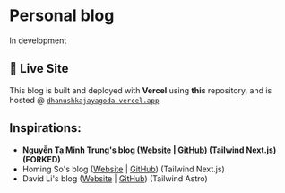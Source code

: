 # Personal blog

In development

## 🚀 Live Site

This blog is built and deployed with **Vercel** using **this** repository, and is hosted @ [`dhanushkajayagoda.vercel.app`](https://dhanushkajayagoda.vercel.app/)

## Inspirations:

- **Nguyễn Tạ Minh Trung's blog ([Website](https://trungtmnguyen.com/) | [GitHub](https://github.com/trungntm/trungtmnguyen.com)) (Tailwind Next.js) (FORKED)**
- Homing So's blog ([Website](https://homing.so/) | [GitHub](https://github.com/hominsu/blog)) (Tailwind Next.js)
- David Li's blog ([Website](https://friendlyuser.github.io/) | [GitHub](https://github.com/FriendlyUser/astro-tech-blog)) (Tailwind Astro)
